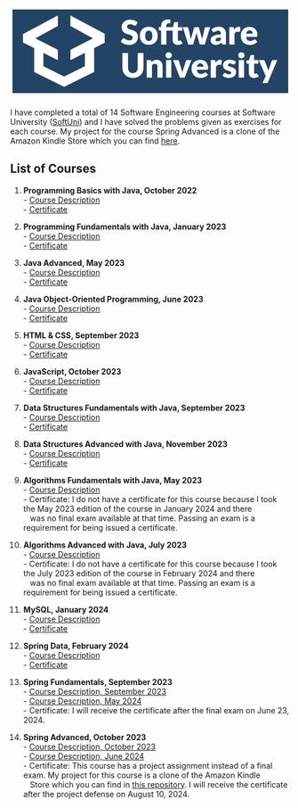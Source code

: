 <h1 align="center"><img src="software-university-logo.png" height="150"/></h1>

I have completed a total of 14 Software Engineering courses at Software University ([SoftUni](https://softuni.bg/)) and I have solved the problems given as exercises for each course. My project for the course Spring Advanced is a clone of the Amazon Kindle Store which you can find [here](https://github.com/lubomir-m/Amazon-Kindle-Store).

## List of Courses

1. **Programming Basics with Java, October 2022**
   <br>- [Course Description](https://softuni.bg/trainings/3872/programming-basics-with-java-october-2022)
   <br>- [Certificate](https://softuni.bg/certificates/details/147446/af788b6d)

2. **Programming Fundamentals with Java, January 2023**
   <br>- [Course Description](https://softuni.bg/trainings/3951/programming-fundamentals-with-java-january-2023)
   <br>- [Certificate](https://softuni.bg/certificates/details/167501/87fe68c8)

3. **Java Advanced, May 2023**
   <br>- [Course Description](https://softuni.bg/trainings/4100/java-advanced-may-2023)
   <br>- [Certificate](https://softuni.bg/certificates/details/174511/3cf345dc)

4. **Java Object-Oriented Programming, June 2023**
   <br>- [Course Description](https://softuni.bg/trainings/4101/java-oop-june-2023)
   <br>- [Certificate](https://softuni.bg/certificates/details/181402/05619b07)

5. **HTML & CSS, September 2023**
   <br>- [Course Description](https://softuni.bg/trainings/4239/html-and-css-september-2023)
   <br>- [Certificate](https://softuni.bg/certificates/details/190675/71e842f5)

6. **JavaScript, October 2023**
   <br>- [Course Description](https://softuni.bg/trainings/4240/js-front-end-october-2023)
   <br>- [Certificate](https://softuni.bg/certificates/details/199093/da836119)

7. **Data Structures Fundamentals with Java, September 2023**
   <br>- [Course Description](https://softuni.bg/trainings/4275/data-structures-fundamentals-with-java-september-2023)
   <br>- [Certificate](https://softuni.bg/certificates/details/185535/fb0c95a7)

8. **Data Structures Advanced with Java, November 2023**
   <br>- [Course Description](https://softuni.bg/trainings/4276/data-structures-advanced-with-java-november-2023)
   <br>- [Certificate](https://softuni.bg/certificates/details/195547/e9c26f28)

9. **Algorithms Fundamentals with Java, May 2023**
   <br>- [Course Description](https://softuni.bg/trainings/4176/algorithms-fundamentals-with-java-may-2023)
   <br>- Certificate: I do not have a certificate for this course because I took the May 2023 edition of the course in January 2024 and there
   <br>&nbsp;&nbsp;   was no final exam available at that time. Passing an exam is a requirement for being issued a certificate.

11. **Algorithms Advanced with Java, July 2023**
    <br>- [Course Description](https://softuni.bg/trainings/4179/algorithms-advanced-with-java-july-2023)
    <br>- Certificate: I do not have a certificate for this course because I took the July 2023 edition of the course in February 2024 and there
    <br>&nbsp;&nbsp;   was no final exam available at that time. Passing an exam is a requirement for being issued a certificate.

13. **MySQL, January 2024**
    <br>- [Course Description](https://softuni.bg/trainings/4365/mysql-january-2024)
    <br>- [Certificate](https://softuni.bg/certificates/details/202745/c57d40c1)

14. **Spring Data, February 2024**
    <br>- [Course Description](https://softuni.bg/trainings/4366/spring-data-february-2024)
    <br>- [Certificate](https://softuni.bg/certificates/details/209318/10bb7004)

15. **Spring Fundamentals, September 2023**
    <br>- [Course Description, September 2023](https://softuni.bg/trainings/4235/spring-fundamentals-september-2023)
    <br>- [Course Description, May 2024](https://softuni.bg/trainings/4530/spring-fundamentals-may-2024)
    <br>- Certificate: I will receive the certificate after the final exam on June 23, 2024.

16. **Spring Advanced, October 2023**
    <br>- [Course Description, October 2023](https://softuni.bg/trainings/4236/spring-advanced-october-2023)
    <br>- [Course Description, June 2024](https://softuni.bg/trainings/4532/spring-advanced-june-2024)
    <br>- Certificate: This course has a project assignment instead of a final exam. My project for this course is a clone of the Amazon Kindle
    <br>&nbsp;&nbsp;   Store which you can find in [this repository](https://github.com/lubomir-m/Amazon-Kindle-Store). I will receive the certificate after the project defense on August 10, 2024.

